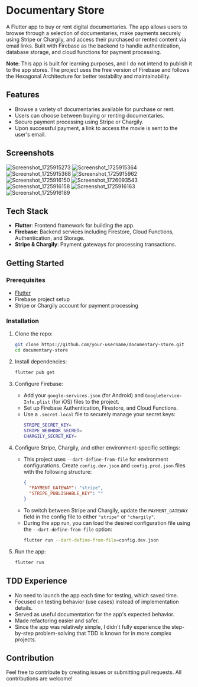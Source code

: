 # Documentary Store

A Flutter app to buy or rent digital documentaries. The app allows users to browse through a selection of documentaries, make payments securely using Stripe or Chargily, and access their purchased or rented content via email links. Built with Firebase as the backend to handle authentication, database storage, and cloud functions for payment processing.

**Note**: This app is built for learning purposes, and I do not intend to publish it to the app stores. The project uses the free version of Firebase and follows the Hexagonal Architecture for better testability and maintainability.

## Features

- Browse a variety of documentaries available for purchase or rent.
- Users can choose between buying or renting documentaries.
- Secure payment processing using Stripe or Chargily.
- Upon successful payment, a link to access the movie is sent to the user's email.

## Screenshots

![Screenshot_1725915273](https://github.com/user-attachments/assets/63964185-5909-487f-aa32-0bd1442ebaab)
![Screenshot_1725915364](https://github.com/user-attachments/assets/ec32cd10-a5dd-48a1-b139-505881c32de8)
![Screenshot_1725915368](https://github.com/user-attachments/assets/01600728-d556-430a-806a-cd6aeed793c3)
![Screenshot_1725915962](https://github.com/user-attachments/assets/21e16045-bdef-4cf5-a41f-5f2d11163198)
![Screenshot_1725916150](https://github.com/user-attachments/assets/fca3884a-79c9-4d74-afa5-88f20a11a13e)
![Screenshot_1726093543](https://github.com/user-attachments/assets/8aa17d3a-f676-4371-a624-c8949ef5203b)
![Screenshot_1725916158](https://github.com/user-attachments/assets/0a88c7b1-fbb1-49fe-8018-5aaa530c4083)
![Screenshot_1725916163](https://github.com/user-attachments/assets/0eebeb2e-b2ed-4d0a-ab4f-a64866427bf8)
![Screenshot_1725916189](https://github.com/user-attachments/assets/4e92a633-77f3-4643-96dd-e944bf20a462)

## Tech Stack

- **Flutter**: Frontend framework for building the app.
- **Firebase**: Backend services including Firestore, Cloud Functions, Authentication, and Storage.
- **Stripe & Chargily**: Payment gateways for processing transactions.

## Getting Started

### Prerequisites

- [Flutter](https://flutter.dev/docs/get-started/install)
- Firebase project setup
- Stripe or Chargily account for payment processing

### Installation

1. Clone the repo:
    ```bash
    git clone https://github.com/your-username/documentary-store.git
    cd documentary-store
    ```

2. Install dependencies:
    ```bash
    flutter pub get
    ```

3. Configure Firebase:
    - Add your `google-services.json` (for Android) and `GoogleService-Info.plist` (for iOS) files to the project.
    - Set up Firebase Authentication, Firestore, and Cloud Functions.
    - Use a `.secret.local` file to securely manage your secret keys:
      ```bash
      STRIPE_SECRET_KEY=
      STRIPE_WEBHOOK_SECRET=
      CHARGILY_SECRET_KEY=
      ```

4. Configure Stripe, Chargily, and other environment-specific settings:
    - This project uses `--dart-define-from-file` for environment configurations. Create `config.dev.json` and `config.prod.json` files with the following structure:
      ```json
      {
        "PAYMENT_GATEWAY": "stripe", 
        "STRIPE_PUBLISHABLE_KEY": ""
      }
      ```
    - To switch between Stripe and Chargily, update the `PAYMENT_GATEWAY` field in the config file to either `"stripe"` or `"chargily"`.
    - During the app run, you can load the desired configuration file using the `--dart-define-from-file` option:
      ```bash
      flutter run --dart-define-from-file=config.dev.json
      ```

5. Run the app:
    ```bash
    flutter run
    ```

## TDD Experience

- No need to launch the app each time for testing, which saved time.
- Focused on testing behavior (use cases) instead of implementation details.
- Served as useful documentation for the app's expected behavior.
- Made refactoring easier and safer.
- Since the app was relatively simple, I didn't fully experience the step-by-step problem-solving that TDD is known for in more complex projects.

## Contribution

Feel free to contribute by creating issues or submitting pull requests. All contributions are welcome!
